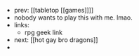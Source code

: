 - prev: [[tabletop [[games]]]]
- nobody wants to play this with me. lmao.
- links:
	- rpg geek link
- next: [[hot gay bro dragons]]
-